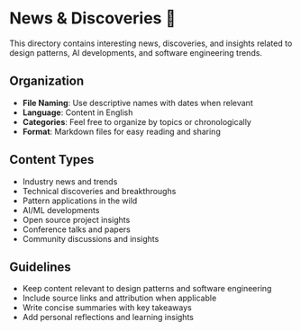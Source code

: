 # News & Discoveries 📰

This directory contains interesting news, discoveries, and insights related to design patterns, AI developments, and software engineering trends.

## Organization

- **File Naming**: Use descriptive names with dates when relevant
- **Language**: Content in English
- **Categories**: Feel free to organize by topics or chronologically
- **Format**: Markdown files for easy reading and sharing

## Content Types

- Industry news and trends
- Technical discoveries and breakthroughs
- Pattern applications in the wild
- AI/ML developments
- Open source project insights
- Conference talks and papers
- Community discussions and insights

## Guidelines

- Keep content relevant to design patterns and software engineering
- Include source links and attribution when applicable
- Write concise summaries with key takeaways
- Add personal reflections and learning insights